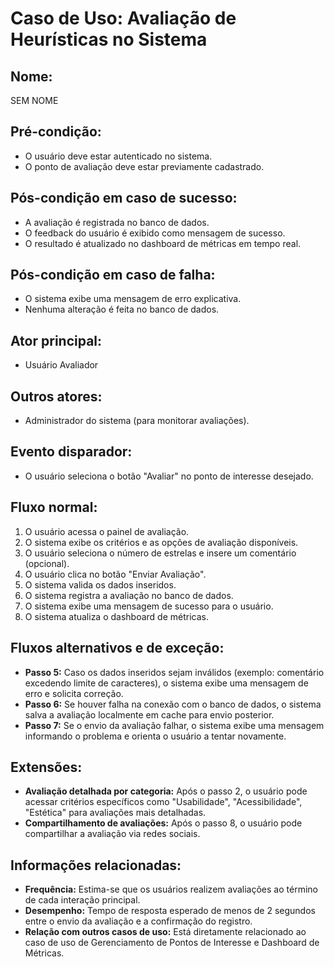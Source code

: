 # Caso de Uso: Avaliação de Heurísticas no Sistema

## Nome:
SEM NOME

## Pré-condição:
- O usuário deve estar autenticado no sistema.
- O ponto de avaliação deve estar previamente cadastrado.

## Pós-condição em caso de sucesso:
- A avaliação é registrada no banco de dados.
- O feedback do usuário é exibido como mensagem de sucesso.
- O resultado é atualizado no dashboard de métricas em tempo real.

## Pós-condição em caso de falha:
- O sistema exibe uma mensagem de erro explicativa.
- Nenhuma alteração é feita no banco de dados.

## Ator principal:
- Usuário Avaliador

## Outros atores:
- Administrador do sistema (para monitorar avaliações).

## Evento disparador:
- O usuário seleciona o botão "Avaliar" no ponto de interesse desejado.

## Fluxo normal:
1. O usuário acessa o painel de avaliação.
2. O sistema exibe os critérios e as opções de avaliação disponíveis.
3. O usuário seleciona o número de estrelas e insere um comentário (opcional).
4. O usuário clica no botão "Enviar Avaliação".
5. O sistema valida os dados inseridos.
6. O sistema registra a avaliação no banco de dados.
7. O sistema exibe uma mensagem de sucesso para o usuário.
8. O sistema atualiza o dashboard de métricas.

## Fluxos alternativos e de exceção:
- **Passo 5:** Caso os dados inseridos sejam inválidos (exemplo: comentário excedendo limite de caracteres), o sistema exibe uma mensagem de erro e solicita correção.
- **Passo 6:** Se houver falha na conexão com o banco de dados, o sistema salva a avaliação localmente em cache para envio posterior.
- **Passo 7:** Se o envio da avaliação falhar, o sistema exibe uma mensagem informando o problema e orienta o usuário a tentar novamente.

## Extensões:
- **Avaliação detalhada por categoria:** Após o passo 2, o usuário pode acessar critérios específicos como "Usabilidade", "Acessibilidade", "Estética" para avaliações mais detalhadas.
- **Compartilhamento de avaliações:** Após o passo 8, o usuário pode compartilhar a avaliação via redes sociais.

## Informações relacionadas:
- **Frequência:** Estima-se que os usuários realizem avaliações ao término de cada interação principal.
- **Desempenho:** Tempo de resposta esperado de menos de 2 segundos entre o envio da avaliação e a confirmação do registro.
- **Relação com outros casos de uso:** Está diretamente relacionado ao caso de uso de Gerenciamento de Pontos de Interesse e Dashboard de Métricas.
